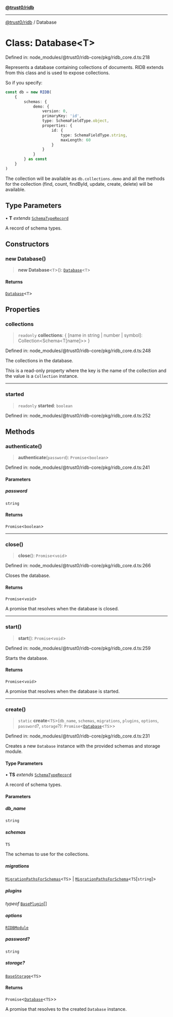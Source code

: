 [**@trust0/ridb**](../README.md)

***

[@trust0/ridb](../README.md) / Database

# Class: Database\<T\>

Defined in: node\_modules/@trust0/ridb-core/pkg/ridb\_core.d.ts:218

Represents a database containing collections of documents.
RIDB extends from this class and is used to expose collections.

So if you specify:
```typescript
const db = new RIDB(
    {
        schemas: {
            demo: {
                version: 0,
                primaryKey: 'id',
                type: SchemaFieldType.object,
                properties: {
                    id: {
                        type: SchemaFieldType.string,
                        maxLength: 60
                    }
                }
            }
        } as const
    }
)
```

The collection will be available as `db.collections.demo` and all the methods for the collection (find, count, findById, update, create, delete) will be available.

## Type Parameters

• **T** *extends* [`SchemaTypeRecord`](../type-aliases/SchemaTypeRecord.md)

A record of schema types.

## Constructors

### new Database()

> **new Database**\<`T`\>(): [`Database`](Database.md)\<`T`\>

#### Returns

[`Database`](Database.md)\<`T`\>

## Properties

### collections

> `readonly` **collections**: \{ \[name in string \| number \| symbol\]: Collection\<Schema\<T\[name\]\>\> \}

Defined in: node\_modules/@trust0/ridb-core/pkg/ridb\_core.d.ts:248

The collections in the database.

This is a read-only property where the key is the name of the collection and the value is a `Collection` instance.

***

### started

> `readonly` **started**: `boolean`

Defined in: node\_modules/@trust0/ridb-core/pkg/ridb\_core.d.ts:252

## Methods

### authenticate()

> **authenticate**(`password`): `Promise`\<`boolean`\>

Defined in: node\_modules/@trust0/ridb-core/pkg/ridb\_core.d.ts:241

#### Parameters

##### password

`string`

#### Returns

`Promise`\<`boolean`\>

***

### close()

> **close**(): `Promise`\<`void`\>

Defined in: node\_modules/@trust0/ridb-core/pkg/ridb\_core.d.ts:266

Closes the database.

#### Returns

`Promise`\<`void`\>

A promise that resolves when the database is closed.

***

### start()

> **start**(): `Promise`\<`void`\>

Defined in: node\_modules/@trust0/ridb-core/pkg/ridb\_core.d.ts:259

Starts the database.

#### Returns

`Promise`\<`void`\>

A promise that resolves when the database is started.

***

### create()

> `static` **create**\<`TS`\>(`db_name`, `schemas`, `migrations`, `plugins`, `options`, `password`?, `storage`?): `Promise`\<[`Database`](Database.md)\<`TS`\>\>

Defined in: node\_modules/@trust0/ridb-core/pkg/ridb\_core.d.ts:231

Creates a new `Database` instance with the provided schemas and storage module.

#### Type Parameters

• **TS** *extends* [`SchemaTypeRecord`](../type-aliases/SchemaTypeRecord.md)

A record of schema types.

#### Parameters

##### db\_name

`string`

##### schemas

`TS`

The schemas to use for the collections.

##### migrations

[`MigrationPathsForSchemas`](../type-aliases/MigrationPathsForSchemas.md)\<`TS`\> | [`MigrationPathsForSchema`](../type-aliases/MigrationPathsForSchema.md)\<`TS`\[`string`\]\>

##### plugins

*typeof* [`BasePlugin`](BasePlugin.md)[]

##### options

[`RIDBModule`](../type-aliases/RIDBModule.md)

##### password?

`string`

##### storage?

[`BaseStorage`](BaseStorage.md)\<`TS`\>

#### Returns

`Promise`\<[`Database`](Database.md)\<`TS`\>\>

A promise that resolves to the created `Database` instance.
